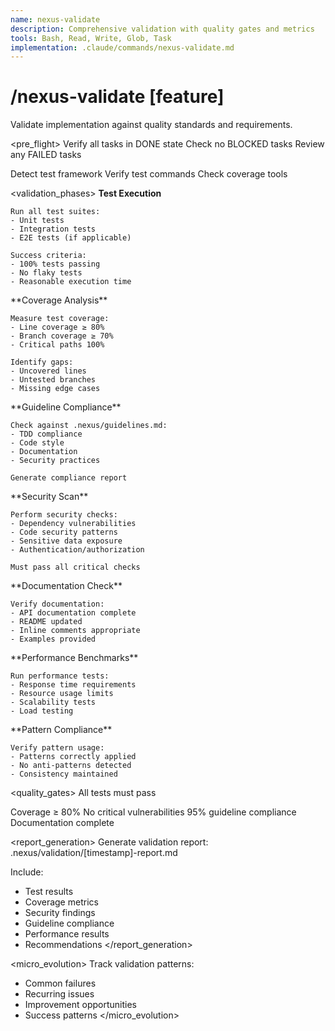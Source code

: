 ```yaml
---
name: nexus-validate
description: Comprehensive validation with quality gates and metrics
tools: Bash, Read, Write, Glob, Task
implementation: .claude/commands/nexus-validate.md
---
```


# /nexus-validate [feature]

Validate implementation against quality standards and requirements.

<pre_flight>
  <check id="implementation_complete">
    Verify all tasks in DONE state
    Check no BLOCKED tasks
    Review any FAILED tasks
  </check>

  <check id="test_environment">
    Detect test framework
    Verify test commands
    Check coverage tools
  </check>
</pre_flight>

<validation_phases>
  <phase name="test_validation">
    **Test Execution**

    Run all test suites:
    - Unit tests
    - Integration tests
    - E2E tests (if applicable)

    Success criteria:
    - 100% tests passing
    - No flaky tests
    - Reasonable execution time
  </phase>

  <phase name="coverage_validation">
    **Coverage Analysis**

    Measure test coverage:
    - Line coverage ≥ 80%
    - Branch coverage ≥ 70%
    - Critical paths 100%

    Identify gaps:
    - Uncovered lines
    - Untested branches
    - Missing edge cases
  </phase>

  <phase name="guideline_validation">
    **Guideline Compliance**

    Check against .nexus/guidelines.md:
    - TDD compliance
    - Code style
    - Documentation
    - Security practices

    Generate compliance report
  </phase>

  <phase name="security_validation" subagent="security-guardian">
    **Security Scan**

    Perform security checks:
    - Dependency vulnerabilities
    - Code security patterns
    - Sensitive data exposure
    - Authentication/authorization

    Must pass all critical checks
  </phase>

  <phase name="documentation_validation">
    **Documentation Check**

    Verify documentation:
    - API documentation complete
    - README updated
    - Inline comments appropriate
    - Examples provided
  </phase>

  <phase name="performance_validation">
    **Performance Benchmarks**

    Run performance tests:
    - Response time requirements
    - Resource usage limits
    - Scalability tests
    - Load testing
  </phase>

  <phase name="pattern_validation" subagent="pattern-detector">
    **Pattern Compliance**

    Verify pattern usage:
    - Patterns correctly applied
    - No anti-patterns detected
    - Consistency maintained
  </phase>
</validation_phases>

<quality_gates>
  <gate name="tests" required="true">
    All tests must pass
  </gate>

  <gate name="coverage" required="true">
    Coverage ≥ 80%
  </gate>

  <gate name="security" required="true">
    No critical vulnerabilities
  </gate>

  <gate name="guidelines" required="true">
    95% guideline compliance
  </gate>

  <gate name="documentation" required="false">
    Documentation complete
  </gate>
</quality_gates>

<report_generation>
  Generate validation report:
  .nexus/validation/[timestamp]-report.md

  Include:
  - Test results
  - Coverage metrics
  - Security findings
  - Guideline compliance
  - Performance results
  - Recommendations
</report_generation>

<micro_evolution>
  Track validation patterns:
  - Common failures
  - Recurring issues
  - Improvement opportunities
  - Success patterns
</micro_evolution>